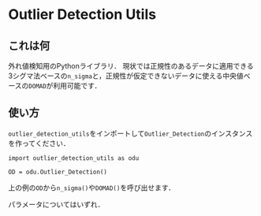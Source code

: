 # Outlier Detection Utils

## これは何

外れ値検知用のPythonライブラリ．
現状では正規性のあるデータに適用できる3シグマ法ベースの`n_sigma`と，正規性が仮定できないデータに使える中央値ベースの`DOMAD`が利用可能です．

## 使い方

`outlier_detection_utils`をインポートして`Outlier_Detection`のインスタンスを作ってください．
```[python]
import outlier_detection_utils as odu

OD = odu.Outlier_Detection()
```
上の例の`OD`から`n_sigma()`や`DOMAD()`を呼び出せます．

パラメータについてはいずれ．